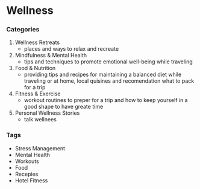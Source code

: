 # Wellness

### Categories 
1. Wellness Retreats
    - places and ways to relax and recreate
2. Mindfulness & Mental Health
    - tips and techniques to promote emotional well-being while traveling
3. Food & Nutrition
    - providing tips and recipes for maintaining a balanced diet while traveling or at home, local quisines and recomendation what to pack for a trip
4. Fitness & Exercise
    - workout routines to preper for a trip and how to keep yourself in a good shape to have greate time
5. Personal Wellness Stories
    - talk wellnees

### Tags
- Stress Management
- Mental Health
- Workouts
- Food
- Recepies
- Hotel Fitness